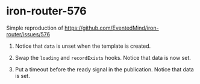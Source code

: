 iron-router-576
===============

Simple reproduction of https://github.com/EventedMind/iron-router/issues/576

1. Notice that `data` is unset when the template is created. 

2. Swap the `loading` and `recordExists` hooks. Notice that data is now set.

3. Put a timeout before the ready signal in the publication. Notice that data is set.
